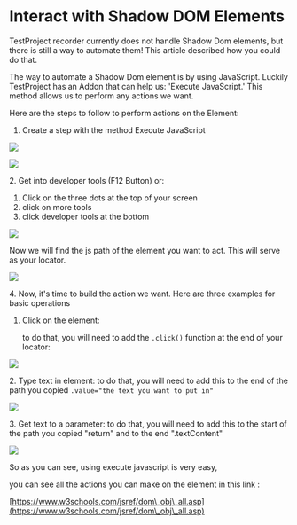 # Interact with Shadow DOM Elements

TestProject recorder currently does not handle Shadow Dom elements, but there is still a way to automate them! This article described how you could do that.

The way to automate a Shadow Dom element is by using JavaScript. Luckily TestProject has an Addon that can help us: 'Execute JavaScript.' This method allows us to perform any actions we want.

Here are the steps to follow to perform actions on the Element:

1. Create a step with the method Execute JavaScript

![](<../../.gitbook/assets/image (470) (1).png>)

![](<../../.gitbook/assets/image (478) (1).png>)

2\. Get into developer tools (F12 Button) or:

1. Click on the three dots at the top of your screen
2. click on more tools
3. click developer tools at the bottom

![](<../../.gitbook/assets/image (453).png>)

Now we will find the js path of the element you want to act. This will serve as your locator.

![](../../.gitbook/assets/0i4dbdAjTi.gif)

4\. Now, it's time to build the action we want. Here are three examples for basic operations

1.  Click on the element:

    to do that, you will need to add the `.click()` function at the end of your locator:

![](<../../.gitbook/assets/image (516).png>)

2\. Type text in element: to do that, you will need to add this to the end of the path you copied `.value="the text you want to put in"`

![](<../../.gitbook/assets/image (566).png>)

3\. Get text to a parameter: to do that, you will need to add this to the start of the path you copied "return" and to the end ".textContent"

![](<../../.gitbook/assets/image (547) (1).png>)

So as you can see, using execute javascript is very easy,

you can see all the actions you can make on the element in this link :

[https://www.w3schools.com/jsref/dom\_obj\_all.asp](https://www.w3schools.com/jsref/dom\_obj\_all.asp)
